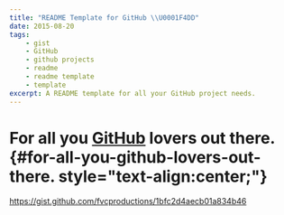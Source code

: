 ```yaml
---
title: "README Template for GitHub \\U0001F4DD"
date: 2015-08-20
tags:
    - gist
    - GitHub
    - github projects
    - readme
    - readme template
    - template
excerpt: A README template for all your GitHub project needs.
---
```


For all you [GitHub](http://github.com) lovers out there. {#for-all-you-github-lovers-out-there. style="text-align:center;"}
=========================================================

https://gist.github.com/fvcproductions/1bfc2d4aecb01a834b46

